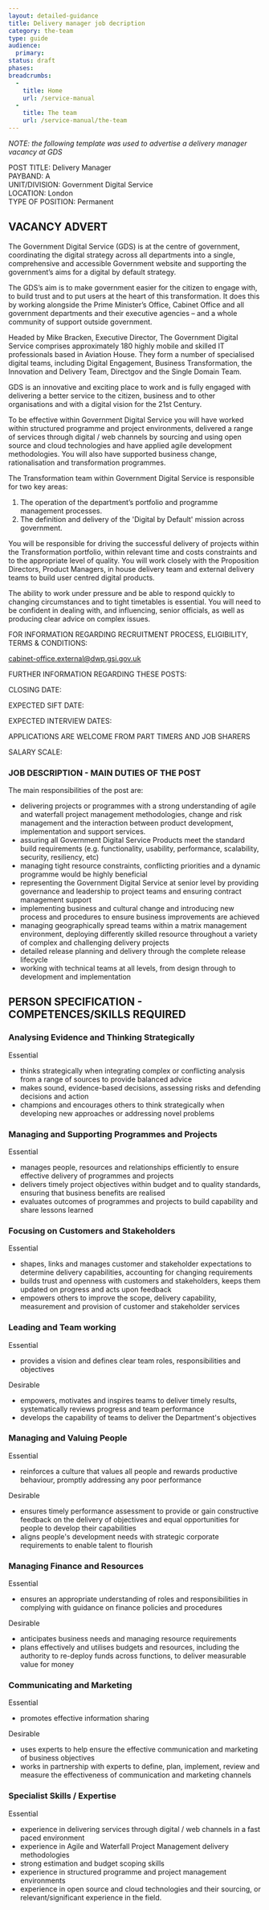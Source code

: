 ```yaml
---
layout: detailed-guidance
title: Delivery manager job decription
category: the-team
type: guide
audience:
  primary:
status: draft
phases:
breadcrumbs:
  -
    title: Home
    url: /service-manual
  -
    title: The team
    url: /service-manual/the-team
---
```


*NOTE: the following template was used to advertise a delivery manager vacancy at GDS*

POST TITLE:             Delivery Manager								
PAYBAND:                A								
UNIT/DIVISION:          Government Digital Service								
LOCATION:               London								
TYPE OF POSITION:       Permanent								

## VACANCY ADVERT

The Government Digital Service (GDS) is at the centre of government, coordinating the digital
strategy across all departments into a single, comprehensive and accessible Government
website and supporting the government’s aims for a digital by default strategy.

The GDS’s aim is to make government easier for the citizen to engage with, to build trust and
to put users at the heart of this transformation. It does this by working alongside the Prime
Minister’s Office, Cabinet Office and all government departments and their executive agencies
– and a whole community of support outside government.

Headed by Mike Bracken, Executive Director, The Government Digital Service comprises
approximately 180 highly mobile and skilled IT professionals based in Aviation House.
They form a number of specialised digital teams, including Digital Engagement, Business
Transformation, the Innovation and Delivery Team, Directgov and the Single Domain Team.

GDS is an innovative and exciting place to work and is fully engaged with delivering a
better service to the citizen, business and to other organisations and with a digital vision for the
21st Century.

To be effective within Government Digital Service you will have worked within structured
programme and project environments, delivered a range of services through digital / web
channels by sourcing and using open source and cloud technologies and have applied agile
development methodologies. You will also have supported business change, rationalisation
and transformation programmes.

The Transformation team within Government Digital Service is responsible for two key areas:

1) The operation of the department’s portfolio and programme management processes.
2) The definition and delivery of the 'Digital by Default' mission across government.

You will be responsible for driving the successful delivery of projects within the Transformation
portfolio, within relevant time and costs constraints and to the appropriate level of quality. You
will work closely with the Proposition Directors, Product Managers, in house delivery team and
external delivery teams to build user centred digital products.

The ability to work under pressure and be able to respond quickly to changing circumstances
and to tight timetables is essential. You will need to be confident in dealing with, and
influencing, senior officials, as well as producing clear advice on complex issues.

FOR INFORMATION REGARDING RECRUITMENT PROCESS, ELIGIBILITY, TERMS & CONDITIONS:

cabinet-office.external@dwp.gsi.gov.uk

FURTHER INFORMATION REGARDING THESE POSTS:

CLOSING DATE:

EXPECTED SIFT DATE:

EXPECTED INTERVIEW DATES:

APPLICATIONS ARE WELCOME FROM PART TIMERS AND JOB SHARERS

SALARY SCALE:

### JOB DESCRIPTION - MAIN DUTIES OF THE POST

The main responsibilities of the post are:

* delivering projects or programmes with a strong understanding of agile and waterfall project management methodologies, change and risk management and the interaction between product development, implementation and support services.
* assuring all Government Digital Service Products meet the standard build requirements (e.g. functionality, usability, performance, scalability, security, resiliency, etc)
* managing tight resource constraints, conflicting priorities and a dynamic programme would be highly beneficial
* representing the Government Digital Service at senior level by providing governance and leadership to project teams and ensuring contract management support
* implementing business and cultural change and introducing new process and procedures to ensure business improvements are achieved
* managing geographically spread teams within a matrix management environment, deploying differently skilled resource throughout a variety of complex and challenging delivery projects
* detailed release planning and delivery through the complete release lifecycle
* working with technical teams at all levels, from design through to development and implementation

## PERSON SPECIFICATION - COMPETENCES/SKILLS REQUIRED

### Analysing Evidence and Thinking Strategically

Essential

* thinks strategically when integrating complex or conflicting analysis from a range of sources to provide balanced advice
* makes sound, evidence-based decisions, assessing risks and defending decisions and action
* champions and encourages others to think strategically when developing new approaches or addressing novel problems

### Managing and Supporting Programmes and Projects

Essential

* manages people, resources and relationships efficiently to ensure effective delivery of programmes and projects
* delivers timely project objectives within budget and to quality standards, ensuring that business benefits are realised
* evaluates outcomes of programmes and projects to build capability and share lessons learned

### Focusing on Customers and Stakeholders

Essential

* shapes, links and manages customer and stakeholder expectations to determine delivery capabilities, accounting for changing requirements
* builds trust and openness with customers and stakeholders, keeps them updated on progress and acts upon feedback
* empowers others to improve the scope, delivery capability, measurement and provision of customer and stakeholder services

### Leading and Team working

Essential

* provides a vision and defines clear team roles, responsibilities and objectives

Desirable

* empowers, motivates and inspires teams to deliver timely results, systematically reviews progress and team performance
* develops the capability of teams to deliver the Department's objectives

### Managing and Valuing People

Essential

* reinforces a culture that values all people and rewards productive behaviour, promptly addressing any poor performance

Desirable

* ensures timely performance assessment to provide or gain constructive feedback on the delivery of objectives and equal opportunities for people to develop their capabilities
* aligns people's development needs with strategic corporate requirements to enable talent to flourish

### Managing Finance and Resources

Essential

* ensures an appropriate understanding of roles and responsibilities in complying with guidance on finance policies and procedures

Desirable

* anticipates business needs and managing resource requirements
* plans effectively and utilises budgets and resources, including the authority to re-deploy funds across functions, to deliver measurable value for money

### Communicating and Marketing

Essential

* promotes effective information sharing

Desirable

* uses experts to help ensure the effective communication and marketing of business objectives
* works in partnership with experts to define, plan, implement, review and measure the effectiveness of communication and marketing channels

### Specialist Skills / Expertise

Essential

* experience in delivering services through digital / web channels in a fast paced environment
* experience in Agile and Waterfall Project Management delivery methodologies
* strong estimation and budget scoping skills
* experience in structured programme and project management environments
* experience in open source and cloud technologies and their sourcing, or relevant/significant experience in the field.
